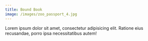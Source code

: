 ```yaml
---
title: Bound Book
image: /images/zoo_passport_4.jpg
---
```


Lorem ipsum dolor sit amet, consectetur adipisicing elit. Ratione eius recusandae, porro ipsa necessitatibus autem!